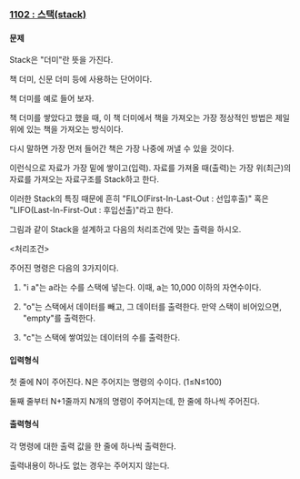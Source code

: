 ### [1102 : 스택(stack)](http://www.jungol.co.kr/bbs/board.php?bo_table=pbank&wr_id=382&sca=2070)

#### 문제

Stack은 "더미"란 뜻을 가진다.

책 더미, 신문 더미 등에 사용하는 단어이다. 

책 더미를 예로 들어 보자. 

책 더미를 쌓았다고 했을 때, 이 책 더미에서 책을 가져오는 가장 정상적인 방법은 제일 위에 있는 책을 가져오는 방식이다.

 

다시 말하면 가장 먼저 들어간 책은 가장 나중에 꺼낼 수 있을 것이다.

이런식으로 자료가 가장 밑에 쌓이고(입력). 자료를 가져올 때(출력)는 가장 위(최근)의 자료를 가져오는 자료구조를 Stack하고 한다. 

이러한 Stack의 특징 때문에 흔히 "FILO(First-In-Last-Out : 선입후출)" 혹은 "LIFO(Last-In-First-Out : 후입선출)"라고 한다.

 

그림과 같이 Stack을 설계하고 다음의 처리조건에 맞는 출력을 하시오.

 

<처리조건>

주어진 명령은 다음의 3가지이다.

1. "i a"는 a라는 수를 스택에 넣는다. 이때, a는 10,000 이하의 자연수이다.

2. "o"는 스택에서 데이터를 빼고, 그 데이터를 출력한다. 만약 스택이 비어있으면, "empty"를 출력한다.

3. "c"는 스택에 쌓여있는 데이터의 수를 출력한다.

#### 입력형식

첫 줄에 N이 주어진다. N은 주어지는 명령의 수이다. (1≤N≤100)

둘째 줄부터 N+1줄까지 N개의 명령이 주어지는데, 한 줄에 하나씩 주어진다.

#### 출력형식

각 명령에 대한 출력 값을 한 줄에 하나씩 출력한다.

출력내용이 하나도 없는 경우는 주어지지 않는다.